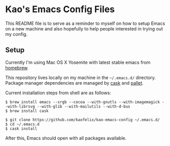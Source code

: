 Kao's Emacs Config Files
========================

This README file is to serve as a reminder to myself on how to setup Emacs on a new machine and also hopefully to help people interested in trying out my config.

Setup
-----

Currently I'm using Mac OS X Yosemite with latest stable emacs from [homebrew](http://brew.sh).

This repository lives locally on my machine in the `~/.emacs.d/` directory. Package manager dependencies are managed by [cask](https://github.com/cask/cask) and [pallet](https://github.com/rdallasgray/pallet). 

Current installation steps from shell are as follows:

    $ brew install emacs --srgb --cocoa --with-gnutls --with-imagemagick --with-librsvg --with-glib --with-mailutils --with-d-bus
    $ brew install cask

    $ git clone https://github.com/kaofelix/kao-emacs-config ~/.emacs.d/
    $ cd ~/.emacs.d
    $ cask install

After this, Emacs should open with all packages available.
